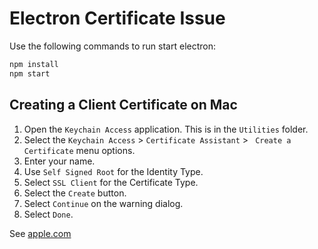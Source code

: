 # Electron Certificate Issue


Use the following commands to run start electron:

```bash
npm install
npm start
```

## Creating a Client Certificate on Mac

1. Open the ```Keychain Access``` application. This is in the ```Utilities``` folder.
1. Select the ```Keychain Access``` > ```Certificate Assistant``` > ``` Create a Certificate``` menu options. 
1. Enter your name.
1. Use ```Self Signed Root``` for the Identity Type.
1. Select ```SSL Client``` for the Certificate Type.
1. Select the ```Create``` button. 
1. Select ```Continue``` on the warning dialog.
1. Select ```Done```.


See [apple.com](https://support.apple.com/guide/keychain-access/create-self-signed-certificates-kyca8916/mac)


